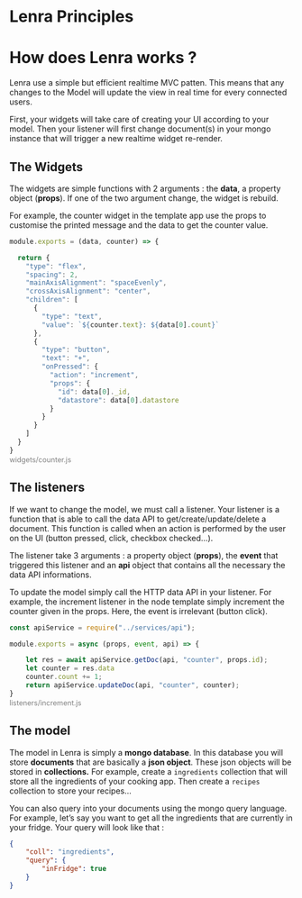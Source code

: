 # Lenra Principles

# How does Lenra works ?

Lenra use a simple but efficient realtime MVC patten. This means that any changes to the Model will update the view in real time for every connected users. 

First, your widgets will take care of creating your UI according to your model. Then your listener will first change document(s) in your mongo instance that will trigger a new realtime widget re-render.

## The Widgets

The widgets are simple functions with 2 arguments : the **data**, a property object (**props**). If one of the two argument change, the widget is rebuild.

For example, the counter widget in the template app use the props to customise the printed message and the data to get the counter value.

```jsx
module.exports = (data, counter) => {

  return {
    "type": "flex",
    "spacing": 2,
    "mainAxisAlignment": "spaceEvenly",
    "crossAxisAlignment": "center",
    "children": [
      {
        "type": "text",
        "value": `${counter.text}: ${data[0].count}`
      },
      {
        "type": "button",
        "text": "+",
        "onPressed": {
          "action": "increment",
          "props": {
            "id": data[0]._id,
            "datastore": data[0].datastore
          }
        }
      }
    ]
  }
}
```
<figcaption align="left" style="margin-top: -13px; margin-bottom: 13px; color: gray; font-size: 0.9em;">widgets/counter.js</figcaption>


## The listeners

If we want to change the model, we must call a listener. Your listener is a function that is able to call the data API to get/create/update/delete a document. This function is called when an action is performed by the user on the UI (button pressed, click, checkbox checked…). 

The listener take 3 arguments : a property object (**props**), the **event** that triggered this listener and an **api** object that contains all the necessary the data API informations. 

To update the model simply call the HTTP data API in your listener. For example, the increment listener in the node template simply increment the counter given in the props. Here, the event is irrelevant (button click).

```jsx
const apiService = require("../services/api");

module.exports = async (props, event, api) => {

    let res = await apiService.getDoc(api, "counter", props.id);
    let counter = res.data
    counter.count += 1;
    return apiService.updateDoc(api, "counter", counter);
}
```
<figcaption align="left" style="margin-top: -13px; margin-bottom: 13px; color: gray; font-size: 0.9em;">listeners/increment.js</figcaption>


## The model

The model in Lenra is simply a **mongo database**. In this database you will store **documents** that are basically a **json object**. These json objects will be stored in **collections.** For example, create a `ingredients` collection that will store all the ingredients of your cooking app. Then create a `recipes` collection to store your recipes…

You can also query into your documents using the mongo query language. For example, let’s say you want to get all the ingredients that are currently in your fridge. Your query will look like that : 

```json
{
	"coll": "ingredients",
	"query": {
		"inFridge": true
	}
}
```
